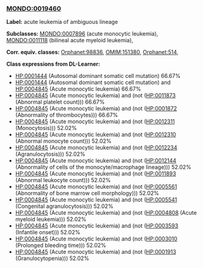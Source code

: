 
### [MONDO:0019460](http://purl.obolibrary.org/obo/MONDO_0019460)
**Label:** acute leukemia of ambiguous lineage

**Subclasses:** [MONDO:0007896](http://purl.obolibrary.org/obo/MONDO_0007896) (acute monocytic leukemia), [MONDO:0011118](http://purl.obolibrary.org/obo/MONDO_0011118) (bilineal acute myeloid leukemia), 

**Corr. equiv. classes:** [Orphanet:98836](http://www.orpha.net/ORDO/Orphanet_98836), [OMIM:151380](http://purl.obolibrary.org/obo/OMIM_151380), [Orphanet:514](http://www.orpha.net/ORDO/Orphanet_514), 

**Class expressions from DL-Learner:**

- [HP:0001444](http://purl.obolibrary.org/obo/HP_0001444) (Autosomal dominant somatic cell mutation) 66.67%
- [HP:0001444](http://purl.obolibrary.org/obo/HP_0001444) (Autosomal dominant somatic cell mutation) and [HP:0004845](http://purl.obolibrary.org/obo/HP_0004845) (Acute monocytic leukemia) 66.67%
- [HP:0004845](http://purl.obolibrary.org/obo/HP_0004845) (Acute monocytic leukemia) and (not ([HP:0011873](http://purl.obolibrary.org/obo/HP_0011873) (Abnormal platelet count))) 66.67%
- [HP:0004845](http://purl.obolibrary.org/obo/HP_0004845) (Acute monocytic leukemia) and (not ([HP:0001872](http://purl.obolibrary.org/obo/HP_0001872) (Abnormality of thrombocytes))) 66.67%
- [HP:0004845](http://purl.obolibrary.org/obo/HP_0004845) (Acute monocytic leukemia) and (not ([HP:0012311](http://purl.obolibrary.org/obo/HP_0012311) (Monocytosis))) 52.02%
- [HP:0004845](http://purl.obolibrary.org/obo/HP_0004845) (Acute monocytic leukemia) and (not ([HP:0012310](http://purl.obolibrary.org/obo/HP_0012310) (Abnormal monocyte count))) 52.02%
- [HP:0004845](http://purl.obolibrary.org/obo/HP_0004845) (Acute monocytic leukemia) and (not ([HP:0012234](http://purl.obolibrary.org/obo/HP_0012234) (Agranulocytosis))) 52.02%
- [HP:0004845](http://purl.obolibrary.org/obo/HP_0004845) (Acute monocytic leukemia) and (not ([HP:0012144](http://purl.obolibrary.org/obo/HP_0012144) (Abnormality of cells of the monocyte/macrophage lineage))) 52.02%
- [HP:0004845](http://purl.obolibrary.org/obo/HP_0004845) (Acute monocytic leukemia) and (not ([HP:0011893](http://purl.obolibrary.org/obo/HP_0011893) (Abnormal leukocyte count))) 52.02%
- [HP:0004845](http://purl.obolibrary.org/obo/HP_0004845) (Acute monocytic leukemia) and (not ([HP:0005561](http://purl.obolibrary.org/obo/HP_0005561) (Abnormality of bone marrow cell morphology))) 52.02%
- [HP:0004845](http://purl.obolibrary.org/obo/HP_0004845) (Acute monocytic leukemia) and (not ([HP:0005541](http://purl.obolibrary.org/obo/HP_0005541) (Congenital agranulocytosis))) 52.02%
- [HP:0004845](http://purl.obolibrary.org/obo/HP_0004845) (Acute monocytic leukemia) and (not ([HP:0004808](http://purl.obolibrary.org/obo/HP_0004808) (Acute myeloid leukemia))) 52.02%
- [HP:0004845](http://purl.obolibrary.org/obo/HP_0004845) (Acute monocytic leukemia) and (not ([HP:0003593](http://purl.obolibrary.org/obo/HP_0003593) (Infantile onset))) 52.02%
- [HP:0004845](http://purl.obolibrary.org/obo/HP_0004845) (Acute monocytic leukemia) and (not ([HP:0003010](http://purl.obolibrary.org/obo/HP_0003010) (Prolonged bleeding time))) 52.02%
- [HP:0004845](http://purl.obolibrary.org/obo/HP_0004845) (Acute monocytic leukemia) and (not ([HP:0001913](http://purl.obolibrary.org/obo/HP_0001913) (Granulocytopenia))) 52.02%


